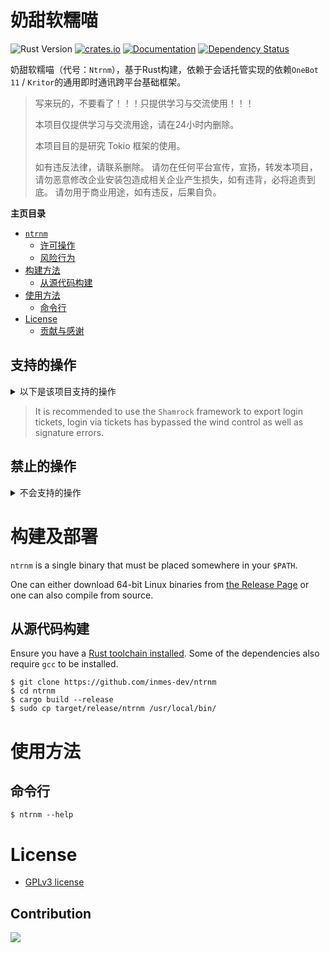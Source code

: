 # 奶甜软糯喵

![Rust Version][rustc-image]
[![crates.io][crate-image]][crate-link]
[![Documentation][docs-image]][docs-link]
[![Dependency Status][deps-image]][deps-link]

奶甜软糯喵（代号：`Ntrnm`），基于Rust构建，依赖于会话托管实现的依赖`OneBot 11` / `Kritor`的通用即时通讯跨平台基础框架。

> 写来玩的，不要看了！！！只提供学习与交流使用！！！
> 
> 本项目仅提供学习与交流用途，请在24小时内删除。
> 
> 本项目目的是研究 Tokio 框架的使用。
> 
> 如有违反法律，请联系删除。 请勿在任何平台宣传，宣扬，转发本项目，请勿恶意修改企业安装包造成相关企业产生损失，如有违背，必将追责到底。 
> 请勿用于商业用途，如有违反，后果自负。
> 

<!-- markdown-toc start - Don't edit this section. Run M-x markdown-toc-refresh-toc -->

**主页目录**

- [`ntrnm`](#奶甜软糯喵)
    - [许可操作](#支持的操作)
    - [风险行为](#禁止的操作)
- [构建方法](#构建及部署)
    - [从源代码构建](#从源代码构建)
- [使用方法](#使用方法)
    - [命令行](#命令行)
- [License](#license)
    - [贡献与感谢](#contribution)

<!-- markdown-toc end -->

## 支持的操作

<details>

<summary>以下是该项目支持的操作</summary>

| Login | State              | Group | State |
|-------|--------------------|-------|-------|
| 密码登录  |                    | 获取群列表 |       |
| 二维码登录 |                    |       |       |
| 托管登录  | :heavy_check_mark: |       |       |

</details>

> It is recommended to use the `Shamrock` framework to export login tickets, login via tickets has bypassed the wind control as well as signature errors.

## 禁止的操作

<details>

<summary>不会支持的操作</summary>

- **金钱敏感操作**

</details>

# 构建及部署

`ntrnm` is a single binary that must be placed somewhere in your `$PATH`.

One can either download 64-bit Linux binaries from [the Release Page](https://github.com/inmes-dev/ntrnm/releases)
or one can also compile from source.

## 从源代码构建

Ensure you have a [Rust toolchain installed](https://rustup.rs). Some of the
dependencies also require `gcc` to be installed.

```
$ git clone https://github.com/inmes-dev/ntrnm
$ cd ntrnm
$ cargo build --release
$ sudo cp target/release/ntrnm /usr/local/bin/
```

# 使用方法

## 命令行

```
$ ntrnm --help
```

# License

 * [GPLv3 license](https://opensource.org/license/gpl-3-0)

## Contribution

[![][contrib-image]][contrib-link]

[//]: # (badges)

[rustc-image]: https://img.shields.io/badge/rustc-1.73+-blue.svg
[crate-image]: https://img.shields.io/crates/v/ntrnm.svg
[crate-link]: https://crates.io/crates/ntrnm
[docs-image]: https://docs.rs/ntrnm/badge.svg
[docs-link]: https://docs.rs/ntrnm
[deps-image]: https://deps.rs/repo/github/inmes-dev/ntrnm/status.svg
[deps-link]: https://deps.rs/repo/github/inmes-dev/ntrnm
[contrib-image]: https://contrib.rocks/image?repo=inmes-dev/ntrnm
[contrib-link]: https://github.com/inmes-dev/ntrnm/graphs/contributors
